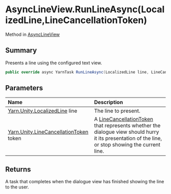 # AsyncLineView.RunLineAsync(LocalizedLine,LineCancellationToken)

Method in [AsyncLineView](/docs/api/csharp/yarn.unity.asynclineview.md)

## Summary

Presents a line using the configured text view.

```csharp
public override async YarnTask RunLineAsync(LocalizedLine line, LineCancellationToken token)
```

## Parameters

|Name|Description|
|:---|:---|
|[Yarn.Unity.LocalizedLine](/docs/api/csharp/yarn.unity.localizedline.md) line|The line to present.|
|[Yarn.Unity.LineCancellationToken](/docs/api/csharp/yarn.unity.linecancellationtoken.md) token|A  <a href="yarn.unity.linecancellationtoken.md">LineCancellationToken</a>  that represents whether the dialogue view should hurry it its presentation of the line, or stop showing the current line.|

## Returns

A task that completes when the dialogue view has finished
showing the line to the user.

